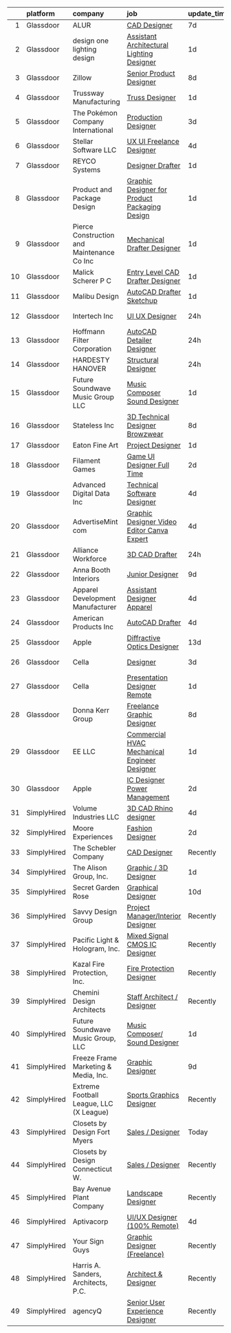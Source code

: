 

|    | platform    | company                                      | job                                                                                                                                                                                                                                                                                                                                                                                                                                                                                                                                                                                                                                                                                                                                                                                                                                                                                                                                                                                                                                                                                                                                                                                                                                                                                                                                                  | update_time   | location                   |
|---:|:------------|:---------------------------------------------|:-----------------------------------------------------------------------------------------------------------------------------------------------------------------------------------------------------------------------------------------------------------------------------------------------------------------------------------------------------------------------------------------------------------------------------------------------------------------------------------------------------------------------------------------------------------------------------------------------------------------------------------------------------------------------------------------------------------------------------------------------------------------------------------------------------------------------------------------------------------------------------------------------------------------------------------------------------------------------------------------------------------------------------------------------------------------------------------------------------------------------------------------------------------------------------------------------------------------------------------------------------------------------------------------------------------------------------------------------------|:--------------|:---------------------------|
|  1 | Glassdoor   | ALUR                                         | [CAD Designer](https://www.glassdoor.com/partner/jobListing.htm?pos=121&ao=1110586&s=58&guid=0000018199a2dc3d9decbcddc1f8710d&src=GD_JOB_AD&t=SR&vt=w&ea=1&cs=1_9ad1146a&cb=1656139996721&jobListingId=1007947583720&cpc=44CD5376B8534B8F&jrtk=3-0-1g6cq5n33kltr801-1g6cq5n3jk262800-b75236f4f674f867--6NYlbfkN0B7dZbXwQuQ_0VoSX133D8utVsJ6lZ9Y5LhxM2gdhkz8hB17Y1ZQiVl9hAS5cwmN2Am5Gabm3IFfL-I8HWTuv1CTmTDqKHfZlQTxE06cq6NnCIdhakCFe1DKnp4u7MtGYgfCY5fe6flx6K0nnqB7QC6RmIyoBH6fBO7AnWItQK6aonZZvgjA_DjJCmvLunK8v-dnl7M1fA1bKUcKyjKTnzIM9OZOJJAMkxPccPc8RWCWasgfZzODf9p9kNROzYPTHD3lHPgqoDhjLbWglWx6VShv0i4bmoIpOmjAke3jT26EGk5aaTO0btbDixdOqHc1yRkQMfd5eQri4XgDNYSyvs2395QNdQaJR-PJJzpUBgvfyrPapk8pYcbqWG7tjltZha_BtPhqeJCOjOxYbdSYUqZXEMbpY09rY7R2rehn3Blk7ByGoEpegAa-pHpleM89vzJyzfvmw4JyNt2sbs2FtLc9thaEDnewOgjNZ7qrxpopfRPmDY76CHp)                                                                                                                                                                                                                                                                                                                                                                                                                                                                                                              | 7d            | Remote                     |
|  2 | Glassdoor   | design one lighting design                   | [Assistant Architectural Lighting Designer](https://www.glassdoor.com/partner/jobListing.htm?pos=106&ao=1110586&s=58&guid=0000018199a2dc3d9decbcddc1f8710d&src=GD_JOB_AD&t=SR&vt=w&ea=1&cs=1_323a6d99&cb=1656139996719&jobListingId=1007960018031&cpc=F45C15D234B746DE&jrtk=3-0-1g6cq5n33kltr801-1g6cq5n3jk262800-a4ce9b1fbf702abf--6NYlbfkN0AS3oPsAAmCngCu4U51_2RxXyfS7TdWOFtWPOafNW52I29jAwwM9Lp-88uL3pWP5VbAusfPg0ICyiKcglt0Ms-LkLhyNrzF7gh9xW4f8-uZlmVfHQuly1tfp7TUcFZf_H-x-kRrzMdpKSQ7vGnS5RKIcoA5E-3y2mBvgKVsm2bz6Xxsh6kIGMyB_Nw3U1v1gJ1_AuqpqclsVP4FV6JZTkf7G7qZzV1mj_RUVCvO0rkwZWkll1SoxwC88gX8kVVeeeS4XXzNrRI4fao_b1TpZeFKfn289GemNksdADpARcxIdZE_4teKgqq0IyQq8E7pXJnWz_RoEQZoOinZb5QiUDnTINneL8ahRjoTChs2OWNvVinF4y6jcGd4MOeXlVUxoIlhUW7UhKXDM5GU7aTFAwtGReb5KR3SWQ9YUwS-4RiVkHv79u0FrZwTs7MXb166Kk38__4b5JQcaDqY8aARtHiTeAe5l8go_8XV4kSmPmMQ6VY1DmdUeS-_8uw-39KvMAE%3D)                                                                                                                                                                                                                                                                                                                                                                                                                                                                   | 1d            | Remote                     |
|  3 | Glassdoor   | Zillow                                       | [Senior Product Designer](https://www.glassdoor.com/partner/jobListing.htm?pos=123&ao=1110586&s=58&guid=0000018199a2dc3d9decbcddc1f8710d&src=GD_JOB_AD&t=SR&vt=w&cs=1_70cb322d&cb=1656139996721&jobListingId=1007945757810&cpc=F41FEAB56D215062&jrtk=3-0-1g6cq5n33kltr801-1g6cq5n3jk262800-f338a4c3b84c64c7--6NYlbfkN0ANMurRYyPEXg08u6OamUd1Mvhk-zhFSGYIZgoJR86UvYL2v6MoUqae-sD5DnU21vrTTAFpnqnC5__tpGelX6Awx8Uj8nEktq64UL9gPWmTeU5orfDnriC4hpbt9UGY9PuCc2rTnyoQLtZ2kWdCeDIjNxMAhKAd0am7XFogKvgD-mFasG890IuBjsMws8FCvE5EWkwrI2Pfj8gAmPlU_c5mq2WRq10E4LOLGhdpXtACX1rYWRUkvwXEKlVTZg-X0xuKwnqfeTBBpJh3fhIP1QgCj9uxBEBGPk-gKz1Pva5RHowPktrHT_meTvM3wtGmWm_FhdCggX3zrtVY5KJCNiP-9COXgSr4pq05_zEAbWeTvW_Fa4XDMZrkfCaMN8NbFYu56Z3CseH9e-y7BF2SUcO4oD8Fgi2kU3NDTNTIthoMwU-js5Dv-5hBXxkdEt_qCOCWR2NVOn8O9TCPwNO3TKxjkOOm6cGqHio4PYDXXccrPPzbK2D4fM1oDdWjLSyB03QpQVs2VGKB1x2Ui_cE_F2m9CgF_s_tbvd8cmDGZfm4Nmwl6YoVQ6BlbuL2XNWsPVOEkT6y-SnbpsOS_lCQv39MwGrTKNUWrqZWj7-XkdOd19CpO4J9BHLmYC3dng1wsn1LHFtdTqGFnxtntkuGdmHjH0hXXo0pY8ayrYENqy77ZNGsGG5pA51cQP9oPOG1gKyP8eZMNfX-heasiNmuRa_-nQehfLEGCsQH87rxqeWY0zoB1CfYXUOX_BIgeJKBMok1DaCS_RC7-E3eB9ExdFWouS_zICNxtPHkLQUkMt-CTx5i8D1gKIcbblZtS3cwdshnr2OG0TR-Nooh9S5ZhCjmZMtNK0LNWUDsBjl6Jh4RX-atfFGAoH7RRovgG7-TPC4%3D)                                                                                          | 8d            | Remote                     |
|  4 | Glassdoor   | Trussway Manufacturing                       | [Truss Designer](https://www.glassdoor.com/partner/jobListing.htm?pos=104&ao=1110586&s=58&guid=0000018199a2dc3d9decbcddc1f8710d&src=GD_JOB_AD&t=SR&vt=w&ea=1&cs=1_30387cd4&cb=1656139996719&jobListingId=1007959984673&cpc=E521981D00147CE2&jrtk=3-0-1g6cq5n33kltr801-1g6cq5n3jk262800-e25f54c16df24d2a--6NYlbfkN0B8yguWXkSlgufUw1dP0X1oKFWkmEPorUCVwhwmydzQANL6wFUgM1yytcCyB4pdRomsmE_jhC3L_XdYeTXso_cTl7ttb18Rqe_sAjV_scBxCDTFKDtz2vk5yXYzQ1DDIPTdv-x_N7E09tZZQBOAm_kaLGCEuXrE7IcaGVKGa_4dnZwbB1jb7q2YXlLkgS2devtsTKQErHoBO28C2A48IdoUPT1jW9LQdFa4oqiNAxHDlmoCH6-HUcZotaym_wxsBGBarMlKxMY5XqYCqDPvqcgm5ESKlcFcw0a363sfuqDPgtXGTnIoBE7qYO5Yox8W1HdyMfzrOfuwCJumKw9iReRxHllqKNW06DTIgObiiO3fFqdQwrwNTcgbfBAdBZfHoRLPkrjRg8KjcpxqlftHoVR9TLgRY7RT2zUE-lVj952bX7K1aktS8aakAwU99xtTMrM14fuZIsJBQgrvpSJ9YLG_qj2rfBsU0SGy9xcDrhWpjK2_2CYHYZnpVHcYDt8akL6nMe8NsRupDA%3D%3D)                                                                                                                                                                                                                                                                                                                                                                                                                                                                                | 1d            | Remote                     |
|  5 | Glassdoor   | The Pokémon Company International            | [Production Designer](https://www.glassdoor.com/partner/jobListing.htm?pos=114&ao=1110586&s=58&guid=0000018199a2dc3d9decbcddc1f8710d&src=GD_JOB_AD&t=SR&vt=w&cs=1_a84351bd&cb=1656139996720&jobListingId=1007955797822&cpc=9C2286EA3771AAF6&jrtk=3-0-1g6cq5n33kltr801-1g6cq5n3jk262800-4569c9f00602e85a--6NYlbfkN0CsgUO0V2fSZxJANSxJiftVXeq1wpG4BxYFHzXoW0hPJmDJUt2tzUiX1Ik0E_2Ey5P3kuNJ3C0wFjwctbU8l_JDKLh6ElT_rMbhSWciRMhpvSZpqoYnMlETf_RIlPnzlNUm4wIpokSk57A1FSCxwXFQT-1pp-s-hfYjvb8nAGcRUcCh59v9G8564u3BaTsZQvOnF48Ula-0C6zB7_lpEDOuO3j0ThMmPH8h64lo6Iq8Y5gVYBnjVO64h7n3TcoZimdkn6moQJm5Cj_QQGJTkBTtGQL9vBmSuuyUQtUDmXw6F3a320BFHz6WIoN1WZJyfGAO-w3mACkvtFnzOaRKgzvYT9EPkCZIvnX-tRWdA6VNXRnDzx40iNSTFrV31fDZQE9ZTHJ7EccDUpsOA9izygypb81E98fcbzdi2H8M688egyiiF1teRq4a-ix8nZ5Iek9Lw9GvAdBIg1UvqQlq81u1WZ7gl3BdUTU3c0-IfwOeCd7dvS_gPcr2ND_XFlvJhLBfJeqdmLUhwZlDqwjvh4PtmShCwKSKUhoEilAdlorM0GIFkNzSYWI7I0u1KhMcjnZbjoC_D4ySq8BNFT4HyZgE24y6WH8BD0xJLIeHpcSl0vgS-6Sz1Vdsik_lcG6gzU-PiSuSW6KtQeuw7UR67JQqHISoz4Jt7FhorBAn3b0MWiF9SWczTHKBI93v_U8SwV9C-coEdrqlI2ASf34xI2P5s9cKydjHEkTTpiR2g3rS6zjzPG-LxAbUTfGF1CfpLkeW5ujKE7AIsV5VEWbJXTwRnvawMFW2G98YEeBUK19v5dQ3yTXoEx0mSCdQc5XR3_IbvMZaMAMdkYtC37hdRVYtMXM8bAVj6dfLaC2HAIeF3kpRpYBxl9M3noY-_P-61I2SdUADuGhCg1Gb1VLEJoJe)                                                                            | 3d            | Bellevue, WA               |
|  6 | Glassdoor   | Stellar Software  LLC                        | [UX UI Freelance Designer](https://www.glassdoor.com/partner/jobListing.htm?pos=129&ao=1110586&s=58&guid=0000018199a2dc3d9decbcddc1f8710d&src=GD_JOB_AD&t=SR&vt=w&ea=1&cs=1_604d8163&cb=1656139996722&jobListingId=1007952576276&cpc=654405A9B1E0A9F5&jrtk=3-0-1g6cq5n33kltr801-1g6cq5n3jk262800-0eefe25d2b1f7dc5--6NYlbfkN0Ag7T5ST3ToIM5SK6lOY2rFzHbgRvuI6EMUSvvS0odH9JpLNm8vkQ1TWpcn0o2QYP59qNT-uG9FWbkUtyMUZIbg_ZSbtBg-7w-AYJoZxzgKyq3Wps8C_W0e-NpDbyTs-trGtysh5Oy1bP51tfzFZQJIiNKepKy_D0xAp1bcWkSJm--6NxN_349w9-uFQSz73k7zE1grlfLFhLELso7rhIIAhDCkodKQQ9u1qd4F-OHhEAFp2hWkbhFtOAbwdwPQYVCDO61eA1gwZ6GMsYTeEY7Jyzce8thcYJiSxd7Rp8fUSTmIdoC1VHsRjZEBbftqbrVZqxvGO714tuOV950CHf9MFyHesYPDfxMS1j55j5fJgnbn8lqY_RyoKdQYpipJ3SelW6Qp4rCB3DAkmEOtcEGXbmmo8a8DqhpEK--LsbFuydDydqOOOT-NSnl5VUOMFfxJ1i2jdv8Tk1tV17y_ToXk)                                                                                                                                                                                                                                                                                                                                                                                                                                                                                                                                  | 4d            | Remote                     |
|  7 | Glassdoor   | REYCO Systems                                | [Designer Drafter](https://www.glassdoor.com/partner/jobListing.htm?pos=109&ao=1110586&s=58&guid=0000018199a2dc3d9decbcddc1f8710d&src=GD_JOB_AD&t=SR&vt=w&ea=1&cs=1_5919c2cb&cb=1656139996719&jobListingId=1007959092049&cpc=618B7C2C2BCBC227&jrtk=3-0-1g6cq5n33kltr801-1g6cq5n3jk262800-d98eae48015f0115--6NYlbfkN0CgmGPCAUmKfOQX5ODSr4_JU-viJnKZMax6GTylXVqjzXOs3Lgi6m_6v4Oxb2dVZ5aX0nNcA83MrctRII3SZb8ikywNssI0iGfljxejHDEmQOfO42Gq7T6vsl9aXRuuFMozkxcG8FJwHmcymg1ax3otmYcZ-2fSRQ4uYImJWRk1aIsOPKsB9mu_DeGdnuKPmPLUGUsbeP4kJMVocajcOfDm3URLzkztlP7Ulva0vVpV0y-F212jXGvkMtPhUzj3z-2cBKvYleSgGXb-KImWupYbOkBgonPLFalZ7Mo7WU-TZYPbLX65-BqbXGYp2juJN1LVFutZLBUwhHOGZhD2OAzUJaMMYg-b9zbI0gp3zLsG1NkF2kTOF7e0o_f71iwT1domsWcvbib-4bRoE3FHWNo4f4d33lHRZxAuEa9sAaorCIhkY6yLuvL1alwDoshstJCOFxHHTX_nz5NC4BPVJcm4i_joS04SRAdw1ntmuRxpD5mbqWKgBiiAKCqmastbxtGP5rPuOQETCw1SnLfcfd87)                                                                                                                                                                                                                                                                                                                                                                                                                                                                          | 1d            | Caldwell, ID               |
|  8 | Glassdoor   | Product and Package Design                   | [Graphic Designer for Product   Packaging Design](https://www.glassdoor.com/partner/jobListing.htm?pos=126&ao=1110586&s=58&guid=0000018199a2dc3d9decbcddc1f8710d&src=GD_JOB_AD&t=SR&vt=w&ea=1&cs=1_aa22b903&cb=1656139996721&jobListingId=1007960182730&cpc=F17331D9BECC482A&jrtk=3-0-1g6cq5n33kltr801-1g6cq5n3jk262800-3a6a9cb12624eae0--6NYlbfkN0CPKkCvCkja5ODHbDGpYljTShcneim2dZY2lAzUYGn0_73bX5U5zSpw1-HyiiWgRcUjDq3i3VUoVJlTgkZDmhvlXX518Sipwod1cTQiTxAsFXCPT7pTeq8s_3FoszeZkZC-JeecFrGFslj4r1eijsPk-JPu5v57Clh1fePcP5cvQ-NvLbo1Pbp24nUICOwVZx85mWNjuQdhZ4zC7fCdqtfk5V3RKtKIlgzCD7SrN9hu3_qfi9t2gLhpCvAVyPjYMTFGFHdq6UdOSWhaPFL5FV8A9aCuAKF3im3JNcQilY1XETNIq7nZ9aaHSOJXvh9wCTwchKvtGazK9o26_D40oxBzWZ8PenXRzBhkHFW_7bLuUR90eKu_j-hZD1FynTwh0XQhY2p9xf0nBTxd2SH_38RUxGzJYJ6jJCnizdtRuStGiUskSQjx6nz22nXVaRCa98VJ4sJECHF0B6tOTI0SXrPaYp9FRqT1RbL2XH5gJoGOe2IGSkYf9YtuTEtCAkRgLCFU4kS6MD8EcAnryFHSnMBuOAtynOGc1yg5ST6Ux-8msQ%3D%3D)                                                                                                                                                                                                                                                                                                                                                                                                               | 1d            | New York, NY               |
|  9 | Glassdoor   | Pierce Construction and Maintenance Co   Inc | [Mechanical Drafter Designer](https://www.glassdoor.com/partner/jobListing.htm?pos=102&ao=1110586&s=58&guid=0000018199a2dc3d9decbcddc1f8710d&src=GD_JOB_AD&t=SR&vt=w&ea=1&cs=1_9249ab4e&cb=1656139996718&jobListingId=1007959592551&cpc=179A63ACDFA89555&jrtk=3-0-1g6cq5n33kltr801-1g6cq5n3jk262800-2539ecef1de6d97a--6NYlbfkN0AO-lx13pzomzdSppJUWL3QXsQT8oyFk4U4LWH8QC50CmdwjmX8DJUkG5HCpQE-iWgBtSa9Da5EguyFcSrEDtJ1xYpgTmq9xl9w0Wxc1uJvP3UwZtUD0kKRelZRkAvmJCCfV_LD6BdPCSTQD_G0XOq21Pwu46yfEZapu_JTy6B_DlVfauDwK0BzM9NH0ZA_CbuleBrrbSzrhi25XO0um0ubH4qe8elYvOftygiX1Q74MXNyVgM2Ss0_2sI_5W-WbeVfioaxxtEEqvZ30_6GlKUzoifwHb46eZze4Gyxsegv3r_a7N9Asw_vNhG0kdW16sSzdN0jvy5NUhDcrQB5aEbrR23dYOE5VfwGO7DUBaXsy_Nz5OD1in9iRQONEWS5rFhBs3OwC_Q3jZF6_Lw8qSddrDZodYbKSLnLrHwCQRyuhWngE7C3UtkNn-iTcL43lxanKdJY08fk8ZlJQbmqH5hGyunvjdK77UTc4Av4fVRoDQpYxp3-qdKZ7CNh8gQ_VOzn93WqjDvZxg%3D%3D)                                                                                                                                                                                                                                                                                                                                                                                                                                                                   | 1d            | Petal, MS                  |
| 10 | Glassdoor   | Malick   Scherer  P C                        | [Entry Level CAD Drafter Designer](https://www.glassdoor.com/partner/jobListing.htm?pos=119&ao=1110586&s=58&guid=0000018199a2dc3d9decbcddc1f8710d&src=GD_JOB_AD&t=SR&vt=w&ea=1&cs=1_4e84ddac&cb=1656139996720&jobListingId=1007959987827&cpc=6BF42D0955AE9A34&jrtk=3-0-1g6cq5n33kltr801-1g6cq5n3jk262800-2126d60331fae622--6NYlbfkN0D3J61qiEn2r8aRhBfCqZfiy0_WWaZI-HlV4Tdfay9I9R4XCQ0N7oYNjVC5n9KTurlJ2StWmLBXuwfnAGL46L2hRcP-31Sm2FpZrI2cnt3kXn9w968BjJMhABkdWJKuc27et2pGJLnFsqwapysZZjYbkvCJPs95WuPEZJqMaJxZ1SAX-I6okcf2HQIW6JudIMgJMzS6nlJb5UgCNI8JafYvSzPY5Zicptz9MtF0XUy_wfxL44OksZd_0F_J8GcvxGBrANnbrXV71PNe32q4bbGDtD4oLjdCxszIExqAgDzOiXO_acpua7O8tBW_9yE5vg1dYXk3qDj9bxxKKSwDOI8-ew7r9UyQLESxRiCA-HdI9fNwMK9N0J-NcrcB2Z0mXsh5P5XN6xio0iG6FT4nHcyXEudFIlmdMiCV8GKV1GuMckOFv-1goeRISsczbOSVw5zbfukOWfnNyoX-vUevXEVkhNbtywsNQ2HIOOKy3wBFyZ0QzRJbo4tsqYF7WeIf0IE%3D)                                                                                                                                                                                                                                                                                                                                                                                                                                                                            | 1d            | Hampton, NJ                |
| 11 | Glassdoor   | Malibu Design                                | [AutoCAD Drafter   Sketchup](https://www.glassdoor.com/partner/jobListing.htm?pos=101&ao=1110586&s=58&guid=0000018199a2dc3d9decbcddc1f8710d&src=GD_JOB_AD&t=SR&vt=w&ea=1&cs=1_58fc9eaa&cb=1656139996718&jobListingId=1007959900936&cpc=4A43B94DDEA77FFA&jrtk=3-0-1g6cq5n33kltr801-1g6cq5n3jk262800-b7071a6533d39ad7--6NYlbfkN0DeXU0vMxLyKhfauY-dgUBa_3v1DHLtGGo4EP_Dl8CiY17m030-MnRowIr0TVqmp2ZGnognmLz_BfHFKdSG5EkeCyao6L5qrUX7LiFHoOGRDVrJnEqDoR-O56masuxnj2ZL1FpiFPL30RKrecQz1ajnszr1TzwBRmZovABA7mLZoDFRjQGHxFTjn-jsoH-tMY-WOcRbVCRD2lixbComhqq_hapHEXg0XYYmc6RTo-zKu59AlTVkwp9oClHaQvpY-vYQm8oz0tRpR2SoIpUs5ZE5iA3EnWGlT8dxJr0CGyswaies-I3ZnzpWZ7HDcl-WeouEGAcZ7ZPf67vOjeA8Gwog8BTWUUkQA5P_8Jz-sNVVSNiX26eWLC2L231yrmqeZn8ZAYVVUdnthVP9-lQJGp3avaZIy4RutO5DOWKNXgQivCy1nTIwpYbqvMfVUf4ag_h45VhalXFRmilelpZKVCOXzIFv50sSEbpnRTF3rvGHScLr99Lu2RvGCa4iLeC8MEkfPD0Xb9cO8Q%3D%3D)                                                                                                                                                                                                                                                                                                                                                                                                                                                                    | 1d            | Malibu, CA                 |
| 12 | Glassdoor   | Intertech  Inc                               | [UI UX Designer](https://www.glassdoor.com/partner/jobListing.htm?pos=107&ao=1110586&s=58&guid=0000018199a2dc3d9decbcddc1f8710d&src=GD_JOB_AD&t=SR&vt=w&ea=1&cs=1_5412a3a0&cb=1656139996719&jobListingId=1007962072236&cpc=FDA93C03AE7AED37&jrtk=3-0-1g6cq5n33kltr801-1g6cq5n3jk262800-78a1d7054f60575a--6NYlbfkN0DPtnWd5c3HSXcHE7Q9oJFHp5RQto9btUDg0qVxvc0iqj-fTOFvfyy1ASDi6wx1MLRFKZuqCn0oWFb_YUg9_gQHixz7-UunjvelxgYqfOjCC3bEKi5jKMuP_R0yp6xj-SwrPJPjFxWP82GukHDaXMiFBxo5j3UPfOZe1H9vMPyfwxHXbXjkD5wx6SYJJY0X08bzotfN6zArEB_TU86F9UigEkmXWTXwpUOuqUdyNJmUJqnk0W8uqNV1iY-XdcErU196CEkE_X_clzqEdJI9rR2lS1mgveJ4Z3xSvGYybvXdfszLRAfomofukO-ACwPDpJiEs7xabkpqt0kB1wo48rWoNuHcXm9p5RfvFof5S7woauyVfPFTw9AGPKQV3AU1DXaG_OTufAuWjloCC77BKib2dc1Kdm6idVaSyhI9MYSh0x6F4Z-Ms6b4sFgeOOHaJ0PVTWjmQh5FTE_w0QaPanylkaOdRXRpvXAn-Gv6JI-TbF8gv9YetS9sq70jP72EmjzOZuOdqQdjL4-mRECZQktZkxHZSZ4eaAxr6AkWsJmRTAFuFzKahUMmexYnxhU2G5fFRklfVFmrk5SgHlUw9y_a)                                                                                                                                                                                                                                                                                                                                                                                                            | 24h           | Inver Grove Heights, MN    |
| 13 | Glassdoor   | Hoffmann Filter Corporation                  | [AutoCAD Detailer Designer](https://www.glassdoor.com/partner/jobListing.htm?pos=113&ao=1110586&s=58&guid=0000018199a2dc3d9decbcddc1f8710d&src=GD_JOB_AD&t=SR&vt=w&ea=1&cs=1_91dd4783&cb=1656139996720&jobListingId=1007961516168&cpc=009A9C8147DF705D&jrtk=3-0-1g6cq5n33kltr801-1g6cq5n3jk262800-e96d132444065b31--6NYlbfkN0Bo_CM2a8GgFIiw_-9fb5ug3xmG_MFCzpxBl7ntROtVZZwkxXllnYUBCogAJI7SS0ipFslehUztkX1sEUT-KvoD61CGnVNFhWhbF6uMM-MJvuXXdBEoWN6522Fn5wKb3faTi810TvIdhnHmdBl9h2XBNePUoStmCyOcJCEqyFBsZo6qx3G_8jXTLrQemWYAOS1f7__PH65XsAnUAKF-oCaCrptLd4KVJ5vcnytEHtoP4PZ3iU-0ke8q3tz9dkpdChbgCWuO9GY7DoNrhZz5vHxejk1FyKQYy0NTOiQP-vw1hjhP1jPrKrwLkj1e8fpQgJB3Gx3JGC8eqalrLmj1uAKyXZdcrWzGY35bH_hBntyuXIQhUsQdMyv_jWolOf-u0XEkP2KoVEaFF7cLt1xtEcM4cAxWsX6zbK6NC1_SWfcV4xgLHFOBXSayd4MVHB2Ls9kl2mV2c2pzEORy_e0TrXmUhf-0yLVPvb_ZbWZnlabtZ_NH4X5fC1wdQFZFFP_VKUqet7qcFr504w%3D%3D)                                                                                                                                                                                                                                                                                                                                                                                                                                                                     | 24h           | Brighton, MI               |
| 14 | Glassdoor   | HARDESTY   HANOVER                           | [Structural Designer](https://www.glassdoor.com/partner/jobListing.htm?pos=118&ao=1110586&s=58&guid=0000018199a2dc3d9decbcddc1f8710d&src=GD_JOB_AD&t=SR&vt=w&ea=1&cs=1_6287e8db&cb=1656139996724&jobListingId=1007961935750&cpc=1160948BCBA38B5B&jrtk=3-0-1g6cq5n33kltr801-1g6cq5n3jk262800-771671cbb1afbb9d--6NYlbfkN0Bs-MySZj9c28p684_zqSo7l5PsrenV3HNBr_nlXm8T4SbQ9KWZjjGDBvk3cf5JD1PaF_Kx92r_PMmjk9CKe37ieGBj68i_TS-BOP1cebh5YY3ZRWyL77YEu_Byl3UtEcXYSn5Fk-hps3_wCgs-odAWxFxzn5wKPwNVxRn69yFEyDUUuYcFV2lA8CdBgxjR9sRZ12bruw8ui6UADenTj69WUwA0YL9NYrpqJf_5Zib4uzWmpAZ4VVy6FSEm1AABvX6KOzQcuBm86QCyDDCd5gdAUo4MsLMObnkqzNkLvj3dJlenEgUaBKo1SZ-ckeDBV3ibq_84qbYjgKLk4hqus9Jy9Fb3Oiae__fyf_0SEAVAg52f6gll2JvUH78yjjRC6HiPIf5alq2LzK-s_z27mIYSTBP8Z0TnF7uCmJmLoMG4MemGPxwqnCtpVuVbCUH-5j4DtEsivG1Z1oOSUXjDKq3W48mBRDq0ZPs%3D)                                                                                                                                                                                                                                                                                                                                                                                                                                                                                                                         | 24h           | Metairie, LA               |
| 15 | Glassdoor   | Future Soundwave Music Group  LLC            | [Music Composer  Sound Designer](https://www.glassdoor.com/partner/jobListing.htm?pos=105&ao=1110586&s=58&guid=0000018199a2dc3d9decbcddc1f8710d&src=GD_JOB_AD&t=SR&vt=w&ea=1&cs=1_c697e6cc&cb=1656139996718&jobListingId=1007959729483&cpc=7F6F94E2229B3AB5&jrtk=3-0-1g6cq5n33kltr801-1g6cq5n3jk262800-f90aff0f26e9294b--6NYlbfkN0A_gjUX6jP6HkzWqVCVVB6r3EiIOotUlSi02FEFMoJGFuN0JxtjyM7jtgeKlXtrXX4wZ6-ltmLINCZOGqnVO3_iII6ygX-Rg8yrUMmvFsj83qokGRNdjIW8RfwNcwJ49ihxVryb8c7kFcokU9ZLQOVUPDzzMuJ9F8RlIts_0x38Fw1uKRMdQ7TOm5IhPdmA7qAEPYOrpeBWoglg0uKBX_tPmcuADeOwb7EHyn6_aabnRudvmHtTc_eB81dgXWiDvwfU7s5dgQkDq_SrvFdz00Q22ViacKHY7S7P9odyr5dNes160XrNmpsyenf-LvRHcmJwjS6TtdiV8egh5xtLc0OqRymrP7hNh4bP-zsUJauA_kuOUBxLCPEvJRL5TkOAKDL2o07P8lAMGJe6UiuhNRpGaKSM334iDwgr89otkanFuqZ0jrUoTpk5BGOzmu4wJzUH4znNu9lPVKukvFLJsgEfjhTLXEqEiLuC-9vZAaOsdhe0a-ppnIgJ6PoANhzkxOY%3D)                                                                                                                                                                                                                                                                                                                                                                                                                                                                              | 1d            | Remote                     |
| 16 | Glassdoor   | Stateless Inc                                | [3D Technical Designer  Browzwear ](https://www.glassdoor.com/partner/jobListing.htm?pos=103&ao=1110586&s=58&guid=0000018199a2dc3d9decbcddc1f8710d&src=GD_JOB_AD&t=SR&vt=w&ea=1&cs=1_b7c1b23b&cb=1656139996718&jobListingId=1007944586616&cpc=34670CD602BE5E55&jrtk=3-0-1g6cq5n33kltr801-1g6cq5n3jk262800-d92c17cf4d9f129f--6NYlbfkN0CMcCXJT0p_ILdaQUIJ0-QQ2_CBConMKszWTsGK5uvI4353MWyOs2yQnOr-BO7R0OdsV-2uWtxKNRcQOIisj4KaKx00A0lKRhJPcNQ2V8uBWaeRAsvkgoctLAWBl_74iXVjRuoS-wp-WJ8tnFC0ceYmcTlksXapOFD465wUOEqag_67zJiey7_Y2YzBIvILtyqjnKA_HsAYkdVCHS49mRFM8N0mvhd0humNGFTWuTpt9tqqpeVfRkUEv7KU0tecQUHEBgt2KNhxkCMGPXz7SFhoOsHpCshQqhtn2IPONRrfUWi8tvglXwLizIFXj_B413PEGCbTe2OpFsbRSPSsYH5CoSSejYiJZWMr-sdOLhMscOyPctcIGfGrFe7Wn9ewvJZxHdGFV9duBqEk_U8B9fmfzCAytL7ohp6-aBVuw7KDxbw_LNy680R_oNI2EoXU-iSU4cLqK8s-5wGdrM5b8tDAUdRQ-gAWH_BqA-HexRs_ccxTlSQpeKpFyl67-lWtiMV4As9RrxhWhhKhxQZ-c-np)                                                                                                                                                                                                                                                                                                                                                                                                                                                         | 8d            | New York, NY               |
| 17 | Glassdoor   | Eaton Fine Art                               | [Project Designer](https://www.glassdoor.com/partner/jobListing.htm?pos=122&ao=1110586&s=58&guid=0000018199a2dc3d9decbcddc1f8710d&src=GD_JOB_AD&t=SR&vt=w&ea=1&cs=1_1a43b991&cb=1656139996721&jobListingId=1007960069216&cpc=B076152010A3B66C&jrtk=3-0-1g6cq5n33kltr801-1g6cq5n3jk262800-0f413550eb2be3a7--6NYlbfkN0CDKOL211wQXNZDbakIpffuj5pzFqhrMGWDyz6wBVO7C5gJ_vC-NCABYiFoeTLRd-dQC87F8YOGxGEglt2NxFoX6DpxsQ9HBv2eA9KEV_h3Zd-bVuTtrVcGtyOnBG1OKuh1grRbUq-7UMnUzw20butZUVAKFH6oE8TkfSj1ZghO1co6X2QRa0z83KnxA28fW8BQ7rQbKD3uV4hfEdETm3A6FJSTFnl5tm37Xo7Vihhwn9myisY8bGovyvjPqsRdC1rbsSAZBjzZaPGHl7jN_9fzwPhTA5epmaVbiA34lyrBpZO6ksZFtz_UBeSZD5hBrhTNabXID3l7Etu4eccFTk0tnJ4QLSSjZzOK36jhurPBcgvGEa3HOziWR73oFm7eX_zbTSmwkD7XcCJRKQMcmK40epJ4B7tJw1A-nU3E2vVgJr9udHu52RYbHxtISi9GmoLsJASn5BiUjpXMx4ZwYUypbUKqqVD9949Jh44t9aF7NI0w8XiEqj5Vt0W9Z80FZlo%3D)                                                                                                                                                                                                                                                                                                                                                                                                                                                                                            | 1d            | Remote                     |
| 18 | Glassdoor   | Filament Games                               | [Game UI Designer   Full Time](https://www.glassdoor.com/partner/jobListing.htm?pos=110&ao=1110586&s=58&guid=0000018199a2dc3d9decbcddc1f8710d&src=GD_JOB_AD&t=SR&vt=w&ea=1&cs=1_7c862867&cb=1656139996719&jobListingId=1007956964808&cpc=BCC169F53084E245&jrtk=3-0-1g6cq5n33kltr801-1g6cq5n3jk262800-4cb49892fb7fcc95--6NYlbfkN0CIHMGocNKd5hoXLwwKXhS247lQakt22NtwViB8HW65UO_fRUkh-j7Og1M8k5VNV9qYPiHtjiCoY_O-c9otiDtR9LNNKFnoF5Wicp50DmFLbTl-GMUESfQFvHm4qb9t0MWvEWUxc542U7m8IAjIlC0QIQeu1griOijYGId8il01kB8D3wwdT0JXSHgrgi-VPUiKYLKGdkExYPwlHw8zmMKPWFxWznGkwjUQ-uZ5EjTVnJOxjVgFISRUGGyzzC4-Q1fGJfZhlwpKEuM5vriTq8kUDrnoxyGgbbd0Oa9sDSFfnNUqGgnNUmdSXkjOlGBiOF-SBXwxP3czY3JxvKRwYMQKyP5zQqAfR5J2YNAqlqFCXJ0tWjQomPDI27TL29QciEj-5F_9HyzkmemXJdwMxrqSgc8e7__i8xP1d9qTL7Y2_PMvpzlzLPyDVUI32BiRA4oRxC3LFoXwww%3D%3D)                                                                                                                                                                                                                                                                                                                                                                                                                                                                                                                                  | 2d            | Madison, WI                |
| 19 | Glassdoor   | Advanced Digital Data  Inc                   | [Technical Software Designer](https://www.glassdoor.com/partner/jobListing.htm?pos=120&ao=1110586&s=58&guid=0000018199a2dc3d9decbcddc1f8710d&src=GD_JOB_AD&t=SR&vt=w&ea=1&cs=1_f8f17cdb&cb=1656139996721&jobListingId=1007951784583&cpc=217C45A42544DB93&jrtk=3-0-1g6cq5n33kltr801-1g6cq5n3jk262800-d2192f16ef5c937e--6NYlbfkN0AOmbl8nsJKadD-lY2oFOrRdB7guyobZvZI_1LGGOz6F7BRWwkK13HVcls1v8Ay9AeSpUK-jV3sCxIKVOfE6yGEmEtJgyex9W0VKvcjL2yZ8cCUXHtvVwIB7gdoHW3Dd3jwQwsSIYUKR-RpmG9Vfcc_Uk8_RR_vVt1tHgYSSPOfub5x4GYyPABQVdh58NoVpSqJq3NYfPk3OZGoE8rLCkBuffgG9Yzzw-dysnsWz4zs4bkQtzGs81YOlx4BFs4MufVpu78ucLQ-yauQwolyzj1IV3eyIDCaj3sqruKt2J2_j4Xx8uHGWaRiY1Y6XoujNEzq1nBTOhw91fBLPdNtuzZ7GMFbuuHJYNJUK4yXRn_GUnypvcmYvguIN9BLBDopGNjW3k0CRHWBDWyUwm5l-f00GRUMUWh7DmZntw-PFv72WR5oEQhhp36Q9vREsLYuJb5zoajetnPdkXg-cvY0rCJtZMbVFkpacq9oEijc9uk-psjwx0SDDsUBJGeXUnBrQYaS2Gl0uPGzsg%3D%3D)                                                                                                                                                                                                                                                                                                                                                                                                                                                                   | 4d            | Remote                     |
| 20 | Glassdoor   | AdvertiseMint com                            | [Graphic Designer Video Editor Canva Expert](https://www.glassdoor.com/partner/jobListing.htm?pos=124&ao=1110586&s=58&guid=0000018199a2dc3d9decbcddc1f8710d&src=GD_JOB_AD&t=SR&vt=w&ea=1&cs=1_d8726667&cb=1656139996721&jobListingId=1007951455655&cpc=8795CF9063CD573D&jrtk=3-0-1g6cq5n33kltr801-1g6cq5n3jk262800-1dcab28705211323--6NYlbfkN0CgIE0jwSWg1erLcJpw3tbf-Mn3zFWRrQEVAs5uYKm6C7Zc8uCURwWUYOj2p217B3hOiJ958VfXZ-UnWG-H7vod5i0DyA0skkYyQRE0n5FO4zMM39gEkfEa8fvs4xfuGDNtVEtqwIl0xbYZAGiIVY8tXrfQNVvWOP-bOtIlwvEg0ieMBdIyBi9bp3oq4Yl1ZnwDQ0oYs99RUjCnKWV45YMd-UDVQE8-V1vXc9ucU6px9zIPxXDoEBLU7Pu9IyQL6s1E5_QGdufncVEIWIz0MluJ4dFFADB0gnsV-5cTWYbvcFYcr-MYq2Yj0fsapwk6Fg04NTYcYWHapFRO3jZisviNydSGgnp--4mIQZtSkkfEqNkMSd_p8NmahYwB3Ql_eqAPOlUx59nwkYd7ai6ptwrLq2V0F3E5F36fIsYtqjURF01RhMO4DP7LH3kUZ0K619G5Ev1EoGcLjx_6s05QxuccO7QxKIAZdxlYdKa_CSr13gSUJPcnpQTMW8I6dX17ScfjwR7fplAnpoOym91tccMF)                                                                                                                                                                                                                                                                                                                                                                                                                                                | 4d            | Remote                     |
| 21 | Glassdoor   | Alliance Workforce                           | [3D CAD Drafter](https://www.glassdoor.com/partner/jobListing.htm?pos=108&ao=1110586&s=58&guid=0000018199a2dc3d9decbcddc1f8710d&src=GD_JOB_AD&t=SR&vt=w&ea=1&cs=1_71cbfd27&cb=1656139996719&jobListingId=1007961944860&cpc=EE119509A2DB00C7&jrtk=3-0-1g6cq5n33kltr801-1g6cq5n3jk262800-81fc6affd62846cb--6NYlbfkN0Cq4EYCn3XVe8cEMeDIZhQOB4WyLeq-vcrrlBRkIvpGLX0lRrRd1B8iwQTGAT5dHwDi1miMS6q-qkz31ZxDVDco6PGMSama4sN35h7w-d2e5zLelJWCYgAUitBnbqmMok-tFhjC7Vs9KHF46ZFX9JtqxeCH37ISYrnzEvHYk5V13YX5-oZcsR_1nMY4Rler17QzlBLJQN0fISklkMGBzZ_KCJZxitCTwdBCIRU4g3ekfoXhze1ZNOBHc5YjOUj5hIcYWWxFmx9RS9TySMHClbeE__uUWWK3S6ZDfPwr836igczgAv0EJ04Vf6PBSL41ppCxnndAhEpe5Nwj4JfdJ1Nc0-iIV7mJ0lW-ca9lm0-3z8-xpNDu5rp5A0hFcKOCWINtWQYB6h0BgcX6qeGY-O_FK3B_RzoRIulkxcIjtmNcr_cxarb_88V1q60EuUapvsMlrEa-vN-D_unmYrQh62mRXvh44tgTNNTDqEwFKLGLYV2wvoPPVw6-i_tQoDP6MGZpYDv5PzPFQKCi-GBKTCdj)                                                                                                                                                                                                                                                                                                                                                                                                                                                                            | 24h           | Schaumburg, IL             |
| 22 | Glassdoor   | Anna Booth Interiors                         | [Junior Designer](https://www.glassdoor.com/partner/jobListing.htm?pos=112&ao=1110586&s=58&guid=0000018199a2dc3d9decbcddc1f8710d&src=GD_JOB_AD&t=SR&vt=w&ea=1&cs=1_fe1beac8&cb=1656139996720&jobListingId=1007943382300&cpc=47CFDC01B3F81FAC&jrtk=3-0-1g6cq5n33kltr801-1g6cq5n3jk262800-8a014cd4395a936b--6NYlbfkN0BK9GXDcakwdiqmeo8o-2GvkYnmPkq7xevAHdeF_847qpUj5hh6_5O11rMIoaLo1wanF_mUI7vH4rarwz35S30AqvetHYO_borQZQj2HRMRrqZOTKs1GSWwjTuffIhH6Omzs3cOma9Sbs7iMhlNjpkWICGOcy3JTMPjJPpufJj76CniFX97sDMQIR04X4GJTbTlPIcdgYu5iLvTLA0E3_hgaXqLTx8jkOMh8RShFsKePrDwxK3lWKIpaGeIXtI3u__oxFuLBC4BbXjsAgMB4-TuiD1KurAiqqyjTl2zg3KaUPmvfROJ5qwCBLXfIdcoQUCGEC1xl5LYOKcO0FaSHGaDrkhO8-vx39URJYMr2jMUGG__6rAZ7bB1ZJqrnVTPcCziBh0y1hRjBII0BDPJkvbgfRtQz5202UjbUMXYlsWnDgaxJOfeBZVPadCdMTUKGrCAPza-_UIz34LeRcd2aE4epgb_7Uj71ExLJeDB6t0JKqTRc8ZGcGis)                                                                                                                                                                                                                                                                                                                                                                                                                                                                                                           | 9d            | Atlanta, GA                |
| 23 | Glassdoor   | Apparel Development   Manufacturer           | [Assistant Designer  Apparel ](https://www.glassdoor.com/partner/jobListing.htm?pos=116&ao=1110586&s=58&guid=0000018199a2dc3d9decbcddc1f8710d&src=GD_JOB_AD&t=SR&vt=w&ea=1&cs=1_8fad1210&cb=1656139996720&jobListingId=1007953098796&cpc=AF1E4A3695F490BE&jrtk=3-0-1g6cq5n33kltr801-1g6cq5n3jk262800-25449b1d18dfa803--6NYlbfkN0BbxD7TrE-0N5bh3QngsCY9650hf7u1LNH0kUNNe64i46ArhF52c5H6UjZ-B2WulL0xDy63gwcv_t5uFWzff1DXXEBU3EKj91RZzSt8SR1yrFalGSHdvn81NDynCG6EEnJulml8kIB5kux-2VCtGD7iRFtwgv1lk4c8uZQVmUqku1zA5mZvE5IizOizZaoZncsb_cakgB2eOCoyVjPkBDa6uoy7pWmRtMTk-_Hoho36VnG4SnrQvjO_yHlXQwHwH4z_0Nri1QCdn9jSfQ2jjaG_-VU_nzYtN-7O2BqsURkYpNEWbGd246DNp_cloLg3Ci41HkD90j667URDW_bq_lmt-2Yxp9AIhg8JOqYWAc2mLe6m0C24Ik8bn3gTVKEJrgU1zv16cQYtTzGUAKPms9pMvblDAmcPblB0_VhQjHsltynGCix7ObfScLrj85BlaYH6n2O_nt4NouU3sQXNaYnt1DnRKA2ah4sUrAhwwc7gMp9TSY2tAJwWPFFauOR2xpqqkieFN9fm_h1k34S3-Ivr)                                                                                                                                                                                                                                                                                                                                                                                                                                                              | 4d            | Los Angeles, CA            |
| 24 | Glassdoor   | American Products  Inc                       | [AutoCAD Drafter](https://www.glassdoor.com/partner/jobListing.htm?pos=111&ao=1110586&s=58&guid=0000018199a2dc3d9decbcddc1f8710d&src=GD_JOB_AD&t=SR&vt=w&ea=1&cs=1_06bf6436&cb=1656139996719&jobListingId=1007951639947&cpc=61B26E8FEFFA679F&jrtk=3-0-1g6cq5n33kltr801-1g6cq5n3jk262800-bb9af3f80f36d2ee--6NYlbfkN0DpXgffYn1sfBCBcG0-7viGZXMzFxPa_TuhgFyO2rzQIacmtapGWNHBUUsibbI2BSBri6O7_cpzGEnmsQUb_Zn0BywDCMtGu18LoHbzbKiVXyycuX3XT1lQyAtkfNTXvPCuv0b73OAnM5ZFKgaouJ62TEPxSNM--UgVSXYQ-EG9mH13QF_fobsNkObj_4_Y-khGAcETNsj13gjFks6lLYWfXSCwB5gOnRx7bXc78RkKLdVq4ivbzySe5z11rDNX1qKE9WZ-j8mbYKdzqYLV-8vUe9icYWxXE0zVivInVPAeX-FMEYczqSrzPD3tjNmcXPC_68CHHgHqfSwm0uPZnNH4LMO8wJWbeiQ4DpS45HsO3q7amlqRcT9C_cASYTvqmGf-tJwD074E1e9OJa0Ucs5-f-G5cTfK5n0UlqKvjuD0gTjiBTrrwreHDY4bVKHeoPe3EkSWaImM7TFOGZ1wn8VjCcrb1u487UY0TG81nr1mCGj_SdqNqsI_6xh-0RupAVolxTAWLFD9Gw%3D%3D)                                                                                                                                                                                                                                                                                                                                                                                                                                                                               | 4d            | Tampa, FL                  |
| 25 | Glassdoor   | Apple                                        | [Diffractive Optics Designer](https://www.glassdoor.com/partner/jobListing.htm?pos=125&ao=1110586&s=58&guid=0000018199a2dc3d9decbcddc1f8710d&src=GD_JOB_AD&t=SR&vt=w&cs=1_f8ae58e7&cb=1656139996721&jobListingId=1007932865741&cpc=FB7E4A1762AE5BEC&jrtk=3-0-1g6cq5n33kltr801-1g6cq5n3jk262800-69507042d2da45a0--6NYlbfkN0BvKrLyj5gPmtZO9T8euul8TCxuuKNOtzRJOomxnwSEodTz2Bc-sPZlPHrT5BCwu4QmRuf8YYholpt8bnHRsfHystDi5JTy6siABPj5tCrNY_k_5fGrGUjJw7EfisUzJW2dxYymifh52rV1iLzo7W1F2vANHZV9F2_CXpxcBI-rW4luuYv7eNU1RPBsVeZ_MNyp6rcZfJkuZ9QXECfVGigOeRj2Fk3TsmlLBXG_BKZrqesdBQtHMQPdEIMlMqnk_eHkP-5FnIQ-xMyV4-dB_tHRbwimEm2UcAUXnaQ3rWALkpkTtQFjl_M5MCNhskVPqn4dy9R2JWh_ta_YvBY9OKPuEueLfqpQThChRuuNA2RDVm_1TaTj7UcAJUVkxq_pwbnL-cVp8QoAZmuaCIoT7z2IJclcTXIQox-ZkuMwwJAysTJookX9td_yBRLiOxAsMdeeaNSPZCOHW4bx1a26kCwdTdN22aKf7elxPrmlvRRwVr_9KwDAn29kIvrdLHYR6hqpjNVJEBCjzoj25COEGddFmGYIWTPCsmxydPkF32HycxXZIEpCGaNBbb3F6ZT2K9coIwmyGuWveXApE81LeKCgOYhcmV0jekv1wfYdF8J3cez-lYFARl8gHG_pa-VuxI5D6Ms8XjuinwnmSn-fXhHRFdLMynuO8dQfwcrcxz4hhwfR-hHB7KfzlDWQ3L4mVinT87hXC8wF-Hnbm7AEYRv-b9ZIj54x31q2M7zsD1bbrHVXDpgrMI5A0J2btCnYGZexWvKyY8UOSrx0R2vcn0ydNMACYSYVklNaSM_62Q5kPJ9oGAPSAyZd1hSPfKIAohOykNm4ddPkXWiphCXenM2KaIBndQNQc3jJxBrsPFts_8BavrpB8M1q3GHZWwNxze-CEi85W3QYgmZHinP3r5U1mlOFjdpRm3IyFJXzbtlGoWofjOZe8Cpw_uuaLYkkAHBRZpKPMwypgjsBxMdvVQmV)    | 13d           | Boulder, CO                |
| 26 | Glassdoor   | Cella                                        | [Designer](https://www.glassdoor.com/partner/jobListing.htm?pos=127&ao=1110586&s=58&guid=0000018199a2dc3d9decbcddc1f8710d&src=GD_JOB_AD&t=SR&vt=w&cs=1_e8773fab&cb=1656139996721&jobListingId=1007954808856&cpc=AC285F3A3ECA6BB0&jrtk=3-0-1g6cq5n33kltr801-1g6cq5n3jk262800-9b0e169fa6e7ed45--6NYlbfkN0ABL5jwqrJX8j4-zsE1pdctockIOMh3bUiDojLxDHSgfnyfdrl215GIT9Vdrv6w9Ung3pbTBrwUZ--pOD_yoK0bk8Ibxpt8Ttti5PRGlkKc1waA_1M26ntn8O6x6QbSuS-j4De2NiVMMLiF7zvKAL1-JQ7nXnKm4VEYJMpLO6n6-EsenrF0a0JAraJudnGwOhWjWs9_kkkuj4l56hmpaJBmSSUWlPtiHs85xms58XgpUOwfjF2BqAtS1KcgvEMHDPNEwF6zVMC1dykIaA_680e6SftFH40MYYA5ku90aQyeC0AlApvHGowDU_Y2pfO_yr1cGZhppehXKaUPCasuOfDoxhalsGH5IhJW3BQ1se7mKkn7pJ1jCK6QKZPfrRIIK7pGZ2A-eWZFJIN2bAk_lFaKW5z-8NcQaqQZiUGjVxLCWU21GV1ai9GomUalBvOGHRCIDcoRKNeSWD3kB9Vs4ytaErJNVtA--fXUMbIy3Y-WXqiZWZGAVCys5DBhRgLFmBozTAkZQ6Xg55VSDKUFEkKnwKLasQxLs7VzLUlJsMwAf0pGHgD0snd-hPeiIVYs3jvoGgxbuoifriGknCb45LSzhrslXd2OASV8oA-CuoQNpUuuPevV2xGIm3TWoxZ-OcTkrV7c-Dn93fSHAt_EwoJJQhrJv8sj9P5aZQhj0xBq5aNatc-YIrikVYYYCuPsCiqeC86UtPCmTBEPYfXBAYg0NIJLxIKIOzSWBBkCz9bvPoomdX41h57ec5_cGxOqkOuKjwzifJmXzkxTBYMXrqUU_T3If0JQnYo%3D)                                                                                                                                                                                                         | 3d            | San Bruno, CA              |
| 27 | Glassdoor   | Cella                                        | [Presentation Designer  Remote ](https://www.glassdoor.com/partner/jobListing.htm?pos=117&ao=1110586&s=58&guid=0000018199a2dc3d9decbcddc1f8710d&src=GD_JOB_AD&t=SR&vt=w&cs=1_41164c4c&cb=1656139996720&jobListingId=1007960305502&cpc=F41FEAB56D215062&jrtk=3-0-1g6cq5n33kltr801-1g6cq5n3jk262800-94b323bb6f70c62a--6NYlbfkN0ABL5jwqrJX8j4-zsE1pdctockIOMh3bUiDojLxDHSgfnyfdrl215GIT9Vdrv6w9UmLYNRH-c_zPwQPGuD5SPYDF3MkFOr0fmIBYzqmdD5necmI0zBWdYTnvoHQj3JtTyEDXAWpCtiyPyJWGag6daNNPd_eNymjijyxayDR5RkxktxISICglQrTvlkoKWeF4QrTaSklTo--pdzbLdM_LP6NwnaOE3z8NSGL9PfGc1HOAGLMiZXzHKf2GOdMuF5jQjViy3ZZZMUAPziulAEeqGyTgCsivGJfQJzFqjoVJx16t0sjFa1Vl0prbHtpOImBKpl3zl_TuATDU0ryJmtWvr8OfM8V7b4Qj_sOH8AwyWopIxeQlezZKSZDAoZ2SZTWSGXvBd5Jz4G8lR-h2JMSF47h5-Ds13OWCTuu4YSnQxoX6jg6R4RDqh2aHKZV6ZW-37cJpWg4iFHvM4U8uhNp9UZUqt4VFYw0hKh7C_GuniVdLtG-Sx-9Dq-_LpCPBCY0v1QbSilEgYSugcScus1D2jm-bIjRngbDBjTDgHI4a2KsN3Ils14UzI72EU1S_DhBdCMZNYdlO5UNw_9PHIRDA_VbpPY7W9G7dbnp-yybNZSzN6y9J1ETiAaX78tD400tHcL3D4Re1lx81spOAwEZgYXvFrQjYdX6BaNGQjSx8rPA-wLJiMS2scUI-_8x6lWCs471y7-IpYl8v3NuUZowYjd7J9uhDHo82P4ObRL-CNMSHMzYLqfZNM4h5hh59ldgv2gjk5ROGLc1RunkHCYkk7r0uks1niLomDk%3D)                                                                                                                                                                                   | 1d            | Bloomfield, CT             |
| 28 | Glassdoor   | Donna Kerr Group                             | [Freelance Graphic Designer](https://www.glassdoor.com/partner/jobListing.htm?pos=130&ao=1110586&s=58&guid=0000018199a2dc3d9decbcddc1f8710d&src=GD_JOB_AD&t=SR&vt=w&ea=1&cs=1_01d819e0&cb=1656139996722&jobListingId=1007945394903&cpc=451933188B21919D&jrtk=3-0-1g6cq5n33kltr801-1g6cq5n3jk262800-655fc872c59387e1--6NYlbfkN0BL7JLFdETKcurrs83bnvsyFZzW8Q7cN7SCHYDyHKXAcTVAKUuaTYvQ8nHyQcZHtIgaurm8eQLTCBs8_nEm2VG6Ar_UloLMnmJ2nLiTS3rZ6WbZBNydZBL3ByxOsY3gryomvLsAj2ZgU24dYcS_TOQaby5TQozGWdIVB2_rkhTPm9FGd-ECEmeMCVUxRudNepmX2HyDs4ByNAAB37gdc7l93n2CaqVF_YDJtN6qqukeK01w8Ebtwtwg8aRgOL3bDUSWyuFKdfM3gh0dPN--J7ilRnyFkE5dgNsXoBRCnYtLPLOtvDfsZxZxGIkqmwo4Ef2MqToFRjvdm8b70DJTJkyhSIaW8NlwNRcspAkkHB-DgzRw_zMQFPRSTUjp-SwlbTPcIYLIKST0afA1hll-oP1JHcgpGl81_oBDFX5r9zhr4TMnlPG0E--gE7T3jn8a_jZ3cyse3bDZPerWT1dHV-Qn3KYhcmVqWQErBUsh3Anf8k2X_dEVzxX1u8WjWGWaOZ8%3D)                                                                                                                                                                                                                                                                                                                                                                                                                                                                                  | 8d            | Silver Spring, MD          |
| 29 | Glassdoor   | EE LLC                                       | [Commercial HVAC Mechanical Engineer   Designer](https://www.glassdoor.com/partner/jobListing.htm?pos=115&ao=1110586&s=58&guid=0000018199a2dc3d9decbcddc1f8710d&src=GD_JOB_AD&t=SR&vt=w&ea=1&cs=1_146d7b9a&cb=1656139996720&jobListingId=1007960183581&cpc=D69957E0862862E0&jrtk=3-0-1g6cq5n33kltr801-1g6cq5n3jk262800-46707c565b85e759--6NYlbfkN0CNayYzF1mBaI40OgT78t3Q2d9IxlwDzhsYR4HK7epYUe4Qw0M7PF9GD20gII7IvzzUoTxXv667wlPEPCDZIHe1JLpmCdQBrDq0IY_FXVOw1Mort2I9KeSn8WDcjMLRGwInIw6Qd7Kz-Yif5V8h-q_DRksN644oEcvptWQYbKo36lkiwYhELDV44CcVvg55m4HLx44dVimZjLwf6tG7TjrqedI7RaxcbvOHJLZDDMPWjdOz0N5h8bpsG33VH6ivJXwnV56e5d-RF0ZlWrT4Leo_ts5BHHamXrHAO4Ky0FaRfmZCl6cytPe7QMWR7YjXLmjmaH_HmC4GbjkrMVkl2sBHrYzf6ENIqifZ3FIfFIcrVozWGoVfMETh0fizmcYt8D2Ni1tMD7QJC4ri3W5EX2-kji2vb8Qc6NiVY9vjao63nPEh8Ztay-RWo6q5RT6hYQUlYGW71mVeOgLfTN34pQKlnvHtPyrGyhpc6G7M48QVIqkQvfWTANkX_tY7zpx1L_4%3D)                                                                                                                                                                                                                                                                                                                                                                                                                                                              | 1d            | Remote                     |
| 30 | Glassdoor   | Apple                                        | [IC Designer   Power Management](https://www.glassdoor.com/partner/jobListing.htm?pos=128&ao=1110586&s=58&guid=0000018199a2dc3d9decbcddc1f8710d&src=GD_JOB_AD&t=SR&vt=w&cs=1_9db88fa2&cb=1656139996721&jobListingId=1007958038336&cpc=1CBFC3E34E2A31FF&jrtk=3-0-1g6cq5n33kltr801-1g6cq5n3jk262800-cdbe08f588c983c1--6NYlbfkN0BvKrLyj5gPmtZO9T8euul8TCxuuKNOtzRJOomxnwSEodTz2Bc-sPZlSXfvz6ygy0sRuE6nZzno_JGU0ucEueLtTU3VQfAQ9DuCMAQVpX8_tovW9Kky1Sg3MUeLC6qpY8j8wGSH5YDYUmpPZsHEeLlLxdeddUdokoRd8kSujvJHypeYE-1SFPC6BqcN9nMsh7GQVAdb-tCjkccBtjocZAKG2emXhrsbpGgwP48FghNzXvqa32i5NV06BOwZA5rbe28SU_tssKKIrSK3cVtkWcgZDzVlNqBcU-889u-UywgQh9LCUs6JFuU9ONwUq960EAWPzmPjBTSf1RtcIgP0RijsHz4c5gH-AGF3co_KtUESf0oFqyNN1kEyN2Mfye6Sio8vQO0FE7mSItaAsCPb_XFDqMUeZAco4qN483tmKhlXAsgQv3JBaEL8ZcQXJ0vWEGJhkNeRAGcLHRq4E7G-W5OvNY3uiAmut0Ns19rXksS3VUBvb02vaNKzqhaN2Hfe0su2ipyXKmS2aD3OatcAmkxYorjaXSUIZAe49BCW4pPoDe5Sy_qPljyYTJOJpf7AeVgXH651shHl-5lcZkiqmjVS-rkg2bMo1TcfeSA6SczzXymoijQeo57xYWspatUUPDgrD07vnADP5KhRRz33zzJX4Ib0k4wnJ3B2Ll2gWHU13VCJYyLM4CzGNoU2rHVlVmoQFCriftRqTpMD8gXNFPzQXf7i57G7tOMlxStEDWpZVzcY0X1wmpKNib3ZB8ulhQJ7UIOhnvjlDe7ViyyIklSYyGiVA5QHKlIslHbZ11O-Z06TfH71creHs7TEze2KtqW0lBBBYxKcgMp0QVtdAyDoNvlqlaC7lzSXo9yyOMhQ0o7unKntft7siUqUuEsIX4R3a-aNscYbq1zHR7Jzv82vMFWi566hnW94ObvItoT7Es-nYL_6zvZJ3WQiAtECX7jnapP7s9B4WRxcCzPtpc21) | 2d            | Austin, TX                 |
| 31 | SimplyHired | Volume Industries LLC                        | [3D CAD Rhino designer](https://www.simplyhired.com/job/wuSJi__w5wi2kPw2vIWxHc6kAiYJbdpXrjzRfzjmebcONYInGlKAzw?q=3d+designer)                                                                                                                                                                                                                                                                                                                                                                                                                                                                                                                                                                                                                                                                                                                                                                                                                                                                                                                                                                                                                                                                                                                                                                                                                        | 4d            | Long Island City, NY       |
| 32 | SimplyHired | Moore Experiences                            | [Fashion Designer](https://www.simplyhired.com/job/F0YdUO4YKzlECSuAU2ZVaiFIRXD6hjBf6rhzg1r2hFuffSFCtiCgoA?q=3d+designer)                                                                                                                                                                                                                                                                                                                                                                                                                                                                                                                                                                                                                                                                                                                                                                                                                                                                                                                                                                                                                                                                                                                                                                                                                             | 2d            | Remote                     |
| 33 | SimplyHired | The Schebler Company                         | [CAD Designer](https://www.simplyhired.com/job/bZ0c8zgZ1BdXsHEuHkikWfgNOPP-3A9HsvBwvOfDqMnT5A0t-tn9Tw?q=3d+designer)                                                                                                                                                                                                                                                                                                                                                                                                                                                                                                                                                                                                                                                                                                                                                                                                                                                                                                                                                                                                                                                                                                                                                                                                                                 | Recently      | Bettendorf, IA             |
| 34 | SimplyHired | The Alison Group, Inc.                       | [Graphic / 3D Designer](https://www.simplyhired.com/job/qOkTG56ix3Js9iU7cKwG5n3HY-SpAqvTf8TRo4EDGGy_Z3mhDz8GIQ?q=3d+designer)                                                                                                                                                                                                                                                                                                                                                                                                                                                                                                                                                                                                                                                                                                                                                                                                                                                                                                                                                                                                                                                                                                                                                                                                                        | 1d            | Miami, FL                  |
| 35 | SimplyHired | Secret Garden Rose                           | [Graphical Designer](https://www.simplyhired.com/job/MBp4tNEkQcaorDspj64t2e3OSWax_qw_Ft7Wm6MF11TZ9H1pWtFm0A?q=3d+designer)                                                                                                                                                                                                                                                                                                                                                                                                                                                                                                                                                                                                                                                                                                                                                                                                                                                                                                                                                                                                                                                                                                                                                                                                                           | 10d           | Remote                     |
| 36 | SimplyHired | Savvy Design Group                           | [Project Manager/Interior Designer](https://www.simplyhired.com/job/YsTVNp6nM336MjEWyi9A2oN5zVIl9wlJWq0tDVxZK_pWOgvFYeDoqg?q=3d+designer)                                                                                                                                                                                                                                                                                                                                                                                                                                                                                                                                                                                                                                                                                                                                                                                                                                                                                                                                                                                                                                                                                                                                                                                                            | Recently      | St. Louis, MO              |
| 37 | SimplyHired | Pacific Light & Hologram, Inc.               | [Mixed Signal CMOS IC Designer](https://www.simplyhired.com/job/Sc4ydI-Y5NpOFOEUqhWztzjvzWmwyfMMewgYJXukJHdQGI01Wzwkiw?q=3d+designer)                                                                                                                                                                                                                                                                                                                                                                                                                                                                                                                                                                                                                                                                                                                                                                                                                                                                                                                                                                                                                                                                                                                                                                                                                | Recently      | Los Angeles, CA            |
| 38 | SimplyHired | Kazal Fire Protection, Inc.                  | [Fire Protection Designer](https://www.simplyhired.com/job/Q1dex7tsETJdCpyGTi2pJ3hAmarCmHZ8pckYRk6idfy2Qmg3shUp5g?q=3d+designer)                                                                                                                                                                                                                                                                                                                                                                                                                                                                                                                                                                                                                                                                                                                                                                                                                                                                                                                                                                                                                                                                                                                                                                                                                     | Recently      | Tucson, AZ                 |
| 39 | SimplyHired | Chemini Design Architects                    | [Staff Architect / Designer](https://www.simplyhired.com/job/x8_HEsTbwz-A76pYk1MBVmEoxHdgEOpsiB_O5m-CpWd32Ma3Awm8vA?q=3d+designer)                                                                                                                                                                                                                                                                                                                                                                                                                                                                                                                                                                                                                                                                                                                                                                                                                                                                                                                                                                                                                                                                                                                                                                                                                   | Recently      | Holliston, MA              |
| 40 | SimplyHired | Future Soundwave Music Group, LLC            | [Music Composer/ Sound Designer](https://www.simplyhired.com/job/E9pZYDMd2yKuOCVmQARU8YZEIJReNh-gy3vuOFEBCGZFZ7N8_FCZXA?q=3d+designer)                                                                                                                                                                                                                                                                                                                                                                                                                                                                                                                                                                                                                                                                                                                                                                                                                                                                                                                                                                                                                                                                                                                                                                                                               | 1d            | Remote                     |
| 41 | SimplyHired | Freeze Frame Marketing & Media, Inc.         | [Graphic Designer](https://www.simplyhired.com/job/BPgdTwugooRMys9iPBPtqSqkTYnjWRedvcmOYpiMi8ru56DCB72w7g?q=3d+designer)                                                                                                                                                                                                                                                                                                                                                                                                                                                                                                                                                                                                                                                                                                                                                                                                                                                                                                                                                                                                                                                                                                                                                                                                                             | 9d            | Remote                     |
| 42 | SimplyHired | Extreme Football League, LLC (X League)      | [Sports Graphics Designer](https://www.simplyhired.com/job/l9RWxu5LGvE-5sW8B4ldWGOS1mg57VI9KEyl79C9wdia_KPHYUjM_Q?q=3d+designer)                                                                                                                                                                                                                                                                                                                                                                                                                                                                                                                                                                                                                                                                                                                                                                                                                                                                                                                                                                                                                                                                                                                                                                                                                     | Recently      | Remote                     |
| 43 | SimplyHired | Closets by Design Fort Myers                 | [Sales / Designer](https://www.simplyhired.com/job/egGlEfSBXjRhYrUrDMluo1otDNgPUwoDPryqanhsFE3os0uTQWHbJQ?q=3d+designer)                                                                                                                                                                                                                                                                                                                                                                                                                                                                                                                                                                                                                                                                                                                                                                                                                                                                                                                                                                                                                                                                                                                                                                                                                             | Today         | Florida +1 location        |
| 44 | SimplyHired | Closets by Design Connecticut W.             | [Sales / Designer](https://www.simplyhired.com/job/R28Th-twfLMcf75hkiIuIj4syPSbsWM_96YrMMJ0lLWEFX1lXb2big?q=3d+designer)                                                                                                                                                                                                                                                                                                                                                                                                                                                                                                                                                                                                                                                                                                                                                                                                                                                                                                                                                                                                                                                                                                                                                                                                                             | Recently      | Cortland, NY +12 locations |
| 45 | SimplyHired | Bay Avenue Plant Company                     | [Landscape Designer](https://www.simplyhired.com/job/HZjxYOgL2rbnU2r1Fbts2n5uzT1IXoeJLY8BH2bgMB4UvtVSAVdwpw?q=3d+designer)                                                                                                                                                                                                                                                                                                                                                                                                                                                                                                                                                                                                                                                                                                                                                                                                                                                                                                                                                                                                                                                                                                                                                                                                                           | Recently      | Surf City, NJ              |
| 46 | SimplyHired | Aptivacorp                                   | [UI/UX Designer (100% Remote)](https://www.simplyhired.com/job/FDWQmF0qYIrp6Dy_9xUTHU006kHo17yE-Qk3gY_rq5g0Vl-aSNpxaA?q=3d+designer)                                                                                                                                                                                                                                                                                                                                                                                                                                                                                                                                                                                                                                                                                                                                                                                                                                                                                                                                                                                                                                                                                                                                                                                                                 | 4d            | Remote                     |
| 47 | SimplyHired | Your Sign Guys                               | [Graphic Designer (Freelance)](https://www.simplyhired.com/job/Y5CeNaTQgtjJKzefiDpQa3noOTyEMixjfpb0sAONzQZ8B5ZFTpbLTg?q=3d+designer)                                                                                                                                                                                                                                                                                                                                                                                                                                                                                                                                                                                                                                                                                                                                                                                                                                                                                                                                                                                                                                                                                                                                                                                                                 | Recently      | Remote                     |
| 48 | SimplyHired | Harris A. Sanders, Architects, P.C.          | [Architect & Designer](https://www.simplyhired.com/job/WyyruQQ7bcwvsgQuJvoFyAYzVD5rGi3wan-G26qW-bRtM8cTXjIsyw?q=3d+designer)                                                                                                                                                                                                                                                                                                                                                                                                                                                                                                                                                                                                                                                                                                                                                                                                                                                                                                                                                                                                                                                                                                                                                                                                                         | Recently      | Albany, NY                 |
| 49 | SimplyHired | agencyQ                                      | [Senior User Experience Designer](https://www.simplyhired.com/job/cIDtvicOoH53aMYEP0Ljm-akwv5PTKqGSpFWDKdyocaD4666RjrRkA?q=3d+designer)                                                                                                                                                                                                                                                                                                                                                                                                                                                                                                                                                                                                                                                                                                                                                                                                                                                                                                                                                                                                                                                                                                                                                                                                              | Recently      | Bethesda, MD               |